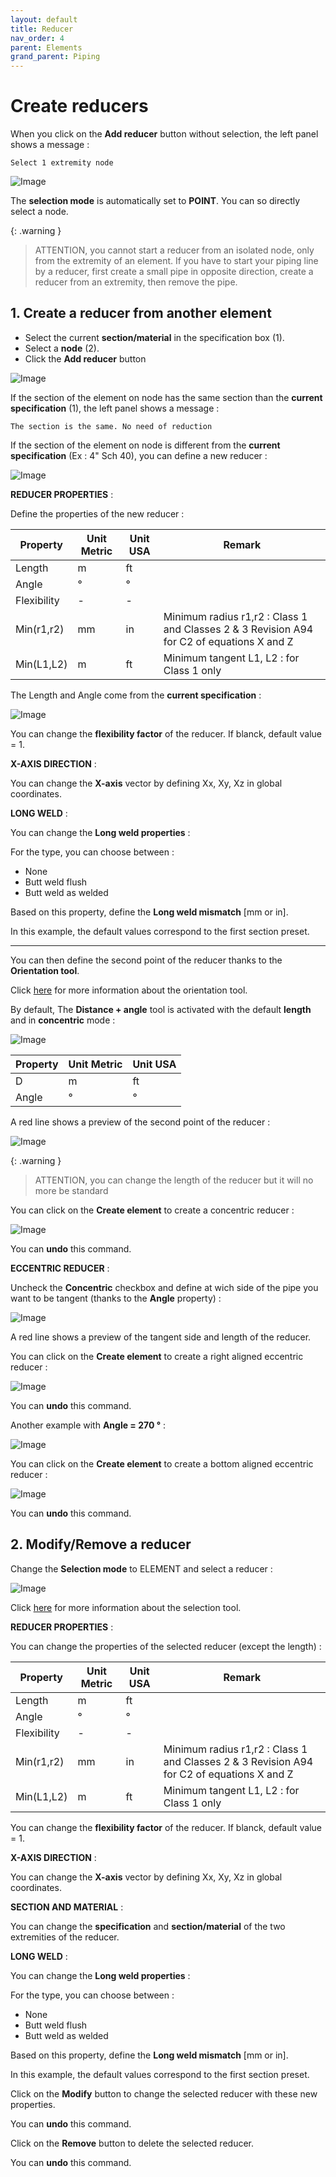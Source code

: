 ```yaml
---
layout: default
title: Reducer
nav_order: 4
parent: Elements
grand_parent: Piping
---
```


# Create reducers

When you click on the **Add reducer** button without selection, the left panel shows a message :

    Select 1 extremity node

![Image](../../Images/Reducer1.jpg)

The **selection mode** is automatically set to **POINT**. You can so directly select a node.

{: .warning }
>ATTENTION, you cannot start a reducer from an isolated node, only from the extremity of an element. If you have to start your piping line by a reducer, first create a small pipe in opposite direction, create a reducer from an extremity, then remove the pipe.

## 1. Create a reducer from another element

- Select the current **section/material** in the specification box (1).
- Select a **node** (2).
- Click the **Add reducer** button

![Image](../../Images/Reducer2.jpg)

If the section of the element on node has the same section than the **current specification** (1), the left panel shows a message :

    The section is the same. No need of reduction

If the section of the element on node is different from the **current specification** (Ex : 4" Sch 40), you can define a new reducer :

![Image](../../Images/Reducer3.jpg)

**REDUCER PROPERTIES** :

Define the properties of the new reducer :

| Property | Unit Metric | Unit USA | Remark |
| -------- |  ---- | ---- | -- |
| Length |  m | ft |  |
| Angle | ° | ° |  |
| Flexibility | - | - |  |
| Min(r1,r2)  | mm | in | Minimum radius r1,r2 : Class 1 and Classes 2 & 3 Revision A94 for C2 of equations X and Z |
| Min(L1,L2)  | m | ft | Minimum tangent L1, L2 : for Class 1 only |

The Length and Angle come from the **current specification** :

![Image](../../Images/Reducer4.jpg)

You can change the **flexibility factor** of the reducer. If blanck, default value = 1.

**X-AXIS DIRECTION** :

You can change the **X-axis** vector by defining Xx, Xy, Xz in global coordinates.

**LONG WELD** :

You can change the **Long weld properties** :

For the type, you can choose between :

- None
- Butt weld flush
- Butt weld as welded

Based on this property, define the **Long weld mismatch** [mm or in].

In this example, the default values correspond to the first section preset.

---

You can then define the second point of the reducer thanks to the **Orientation tool**.

Click [here](https://documentation.metapiping.com/Design/Elements/Orientation.html) for more information about the orientation tool.

By default, The **Distance + angle** tool is activated with the default **length** and in **concentric** mode :

![Image](../../Images/Reducer5.jpg)

| Property | Unit Metric | Unit USA |
| -------- |  ---- | ---- |
| D |  m | ft |
| Angle | ° | ° |

A red line shows a preview of the second point of the reducer :

![Image](../../Images/Reducer6.jpg)

{: .warning }
>ATTENTION, you can change the length of the reducer but it will no more be standard

You can click on the **Create element** to create a concentric reducer :

![Image](../../Images/Reducer7.jpg)

You can **undo** this command.

**ECCENTRIC REDUCER** :

Uncheck the **Concentric** checkbox and define at wich side of the pipe you want to be tangent (thanks to the **Angle** property) :

![Image](../../Images/Reducer8.jpg)

A red line shows a preview of the tangent side and length of the reducer.

You can click on the **Create element** to create a right aligned eccentric reducer :

![Image](../../Images/Reducer9.jpg)

You can **undo** this command.

Another example with **Angle = 270 °** :

![Image](../../Images/Reducer10.jpg)

You can click on the **Create element** to create a bottom aligned eccentric reducer :

![Image](../../Images/Reducer11.jpg)

You can **undo** this command.

## 2. Modify/Remove a reducer

Change the **Selection mode** to ELEMENT and select a reducer :

![Image](../../Images/Reducer12.jpg)

Click [here](https://documentation.metapiping.com/Design/Selection.html) for more information about the selection tool.

**REDUCER PROPERTIES** :

You can change the properties of the selected reducer (except the length) :

| Property | Unit Metric | Unit USA | Remark |
| -------- |  ---- | ---- | -- |
| Length |  m | ft |  |
| Angle | ° | ° |  |
| Flexibility | - | - |  |
| Min(r1,r2)  | mm | in | Minimum radius r1,r2 : Class 1 and Classes 2 & 3 Revision A94 for C2 of equations X and Z |
| Min(L1,L2)  | m | ft | Minimum tangent L1, L2 : for Class 1 only |

You can change the **flexibility factor** of the reducer. If blanck, default value = 1.

**X-AXIS DIRECTION** :

You can change the **X-axis** vector by defining Xx, Xy, Xz in global coordinates.

**SECTION AND MATERIAL** :

You can change the **specification** and **section/material** of the two extremities of the reducer.

**LONG WELD** :

You can change the **Long weld properties** :

For the type, you can choose between :

- None
- Butt weld flush
- Butt weld as welded

Based on this property, define the **Long weld mismatch** [mm or in].

In this example, the default values correspond to the first section preset.

Click on the **Modify** button to change the selected reducer with these new properties.

You can **undo** this command.

Click on the **Remove** button to delete the selected reducer.

You can **undo** this command.
